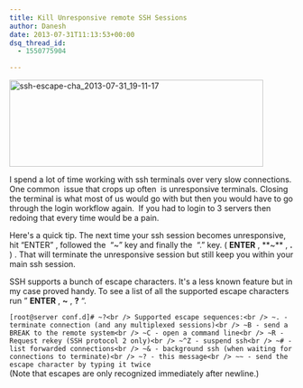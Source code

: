 ```yaml
---
title: Kill Unresponsive remote SSH Sessions
author: Danesh
date: 2013-07-31T11:13:53+00:00
dsq_thread_id:
  - 1550775904

---
```

[<img loading="lazy" class="alignnone size-medium wp-image-3271" alt="ssh-escape-cha_2013-07-31_19-11-17" src="/wp-content/uploads/2013/07/ssh-escape-cha_2013-07-31_19-11-17-450x154.png" width="450" height="154" srcset="/wp-content/uploads/2013/07/ssh-escape-cha_2013-07-31_19-11-17-450x154.png 450w, /wp-content/uploads/2013/07/ssh-escape-cha_2013-07-31_19-11-17.png 544w" sizes="(max-width: 450px) 100vw, 450px" />][1]

I spend a lot of time working with ssh terminals over very slow connections. One common  issue that crops up often  is unresponsive terminals. Closing the terminal is what most of us would go with but then you would have to go through the login workflow again.  If you had to login to 3 servers then redoing that every time would be a pain.

Here's a quick tip. The next time your ssh session becomes unresponsive, hit &#8220;ENTER&#8221; , followed the  &#8220;~&#8221; key and finally the  &#8220;.&#8221; key. ( **ENTER** , **~** , **.** ) . That will terminate the unresponsive session but still keep you within your main ssh session.

SSH supports a bunch of escape characters. It's a less known feature but in my case proved handy. To see a list of all the supported escape characters run &#8221; **ENTER** , **~** , **?** &#8220;.

`[root@server conf.d]# ~?<br />
Supported escape sequences:<br />
~. - terminate connection (and any multiplexed sessions)<br />
~B - send a BREAK to the remote system<br />
~C - open a command line<br />
~R - Request rekey (SSH protocol 2 only)<br />
~^Z - suspend ssh<br />
~# - list forwarded connections<br />
~& - background ssh (when waiting for connections to terminate)<br />
~? - this message<br />
~~ - send the escape character by typing it twice`  
(Note that escapes are only recognized immediately after newline.)

 [1]: /wp-content/uploads/2013/07/ssh-escape-cha_2013-07-31_19-11-17.png